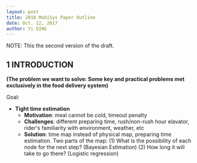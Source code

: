 ```yaml
--- 
layout: post
title: 2018 MobiSys Paper Outline
date: Oct. 12, 2017
author: Yi DING
---
```


[comment]: # (This is the outline 2 for the 2018 MobiSys paper)

NOTE: This the second version of the draft.
 
## 1 INTRODUCTION

[comment]: # (The importance of the problems addressed)
[comment]: # (The novelty of the proposed solutions)
[comment]: # (The technical depth)
[comment]: # (The potential impact)


**(The problem we want to solve: Some key and practical problems met exclusively in the food delivery system)**

Goal:
* **Tight time estimation**
    * **Motivation**: meal cannot be cold, timeout penalty
    * **Challenges**: different preparing time, rush/non-rush hour elavator, rider's familiarity with environment, weather, etc 
    * **Solution**: time map instead of physical map, preparing time estimation.
    Two parts of the map: (1) What is the possibility of each node for the next step? (Bayesian Estimation)
    (2) How long it will take to go there? (Logistic regression)

